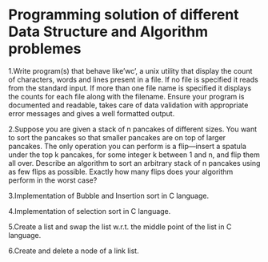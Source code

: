 # Programming solution of different Data Structure and Algorithm problemes

1.Write program(s) that behave like’wc’, a unix utility that display the count of characters, words and lines present in a file. If no file is specified it reads from the standard input. If more than one file name is specified it displays the counts for each file along with the filename. Ensure your program is documented and readable, takes care of data validation with appropriate error messages and gives a well formatted output.

2.Suppose you are given a stack of n pancakes of different sizes. You want to sort the pancakes so that smaller pancakes are on top of larger pancakes. The only operation you can perform is a flip—insert a spatula under the top k pancakes, for some integer k between 1 and n, and flip them all over. Describe an algorithm to sort an arbitrary stack of n pancakes using as few flips as possible. Exactly how many flips does your algorithm perform in the worst case? 

3.Implementation of Bubble and Insertion sort in C language.

4.Implementation of selection sort in C language.

5.Create a list and swap the list w.r.t. the middle point of the list in C language.

6.Create and delete a node of a link list. 
